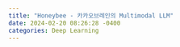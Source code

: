 ```yaml
---
title: "Honeybee - 카카오브레인의 Multimodal LLM"
date: 2024-02-20 08:26:28 -0400
categories: Deep Learning
---
```


